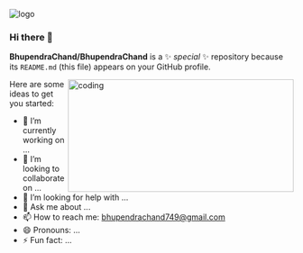![logo](https://github.com/BhupendraChand/BhupendraChand/assets/133785701/c43ffbec-7152-4867-b010-1b106ae6eff1width: '100%')


### Hi there 👋

**BhupendraChand/BhupendraChand** is a ✨ _special_ ✨ repository because its `README.md` (this file) appears on your GitHub profile.
<br>

<image align="right" alt="coding" width="400px"  height="200px" src="https://www.lambdatest.com/resources/images/news24.gif"></image>
Here are some ideas to get you started:

- 🔭 I’m currently working on ...
- 👯 I’m looking to collaborate on ...
- 🤔 I’m looking for help with ...
- 💬 Ask me about ...
- 📫 How to reach me: bhupendrachand749@gmail.com
- 😄 Pronouns: ...
- ⚡ Fun fact: ...

